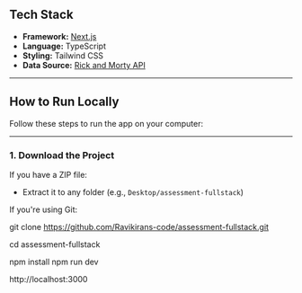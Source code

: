 ## Tech Stack

- **Framework:** [Next.js](https://nextjs.org/)
- **Language:** TypeScript
- **Styling:** Tailwind CSS
- **Data Source:** [Rick and Morty API](https://rickandmortyapi.com/)

---


## How to Run Locally

Follow these steps to run the app on your computer:

---

### 1. Download the Project

If you have a ZIP file:
- Extract it to any folder (e.g., `Desktop/assessment-fullstack`)

If you're using Git:

git clone https://github.com/Ravikirans-code/assessment-fullstack.git

cd assessment-fullstack

npm install
npm run dev

http://localhost:3000

